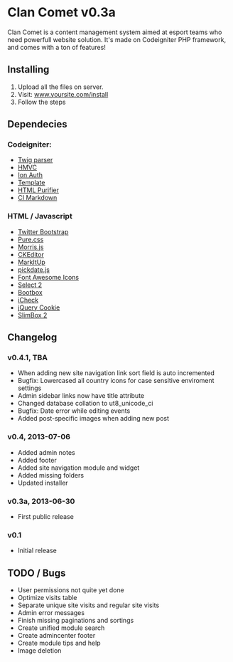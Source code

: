 Clan Comet v0.3a
================

Clan Comet is a content management system aimed at esport teams who need powerfull website solution. It's made on Codeigniter PHP framework, and comes with a ton of features!

Installing
----------
1. Upload all the files on server.
2. Visit: www.yoursite.com/install
3. Follow the steps

Dependecies
-----------
### Codeigniter:
* [Twig parser](https://github.com/zjvren/CI-Twig-Parser)
* [HMVC](https://bitbucket.org/wiredesignz/codeigniter-modular-extensions-hmvc/)
* [Ion Auth](http://benedmunds.com/ion_auth/)
* [Template](http://getsparks.org/packages/template/show)
* [HTML Purifier](http://htmlpurifier.org/)
* [CI Markdown](https://github.com/jonlabelle/ci-markdown)

### HTML / Javascript
* [Twitter Bootstrap](http://twitter.github.io/bootstrap/)
* [Pure.css](http://purecss.io/)
* [Morris.js](http://www.oesmith.co.uk/morris.js/index.html)
* [CKEditor](http://ckeditor.com/)
* [MarkItUp](http://markitup.jaysalvat.com/home/)
* [pickdate.js](http://amsul.ca/pickadate.js/)
* [Font Awesome Icons](http://fortawesome.github.io/Font-Awesome/)
* [Select 2](http://ivaynberg.github.io/select2/)
* [Bootbox](http://bootboxjs.com/)
* [iCheck](http://damirfoy.com/iCheck/)
* [jQuery Cookie](https://github.com/carhartl/jquery-cookie)
* [SlimBox 2](http://www.digitalia.be/software/slimbox2/)

Changelog
----------
### v0.4.1, TBA
- When adding new site navigation link sort field is auto incremented
- Bugfix: Lowercased all country icons for case sensitive enviroment settings
- Admin sidebar links now have title attribute
- Changed database collation to ut8_unicode_ci
- Bugfix: Date error while editing events
- Added post-specific images when adding new post

### v0.4, 2013-07-06
- Added admin notes
- Added footer
- Added site navigation module and widget
- Added missing folders
- Updated installer

### v0.3a, 2013-06-30
- First public release

### v0.1
- Initial release

TODO / Bugs
-----------
- User permissions not quite yet done
- Optimize visits table
- Separate unique site visits and regular site visits
- Admin error messages
- Finish missing paginations and sortings
- Create unified module search
- Create admincenter footer
- Create module tips and help
- Image deletion